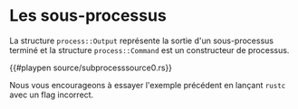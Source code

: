 # Les sous-processus

La structure `process::Output` représente la sortie d'un sous-processus terminé et la structure `process::Command` est un constructeur de processus.

{{#playpen source/subprocesssource0.rs}}

Nous vous encourageons à essayer l'exemple précédent en lançant `rustc` avec un flag incorrect.
